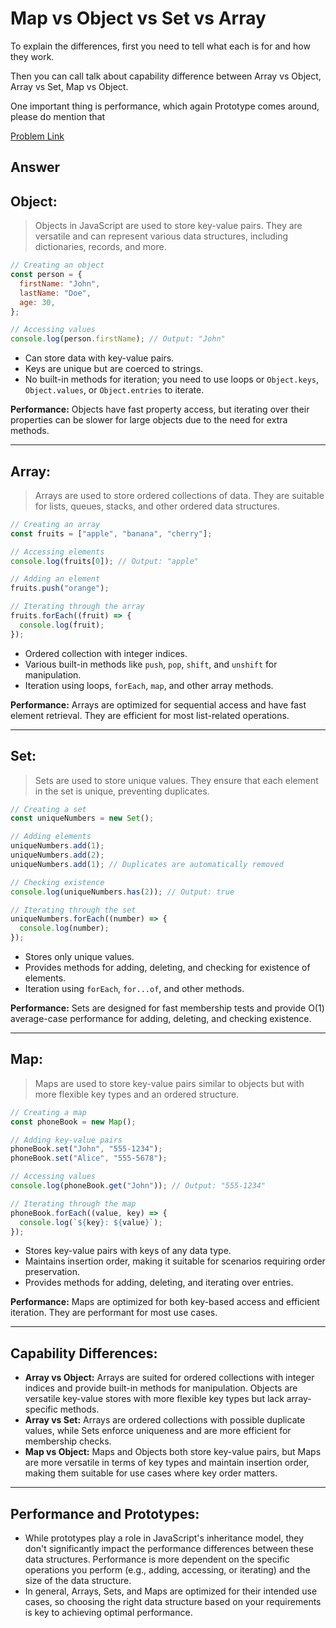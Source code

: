 # Map vs Object vs Set vs Array

To explain the differences, first you need to tell what each is for and how they work.

Then you can call talk about capability difference between Array vs Object, Array vs Set, Map vs Object.

One important thing is performance, which again Prototype comes around, please do mention that

[Problem Link](https://bigfrontend.dev/question/Map-vs-Object-vs-Set-vs-Array)

## Answer

## Object:

> Objects in JavaScript are used to store key-value pairs. They are versatile and can represent various data structures, including dictionaries, records, and more.

```javascript
// Creating an object
const person = {
  firstName: "John",
  lastName: "Doe",
  age: 30,
};

// Accessing values
console.log(person.firstName); // Output: "John"
```

- Can store data with key-value pairs.
- Keys are unique but are coerced to strings.
- No built-in methods for iteration; you need to use loops or `Object.keys`, `Object.values`, or `Object.entries` to iterate.

**Performance:** Objects have fast property access, but iterating over their properties can be slower for large objects due to the need for extra methods.

---

## Array:

> Arrays are used to store ordered collections of data. They are suitable for lists, queues, stacks, and other ordered data structures.

```javascript
// Creating an array
const fruits = ["apple", "banana", "cherry"];

// Accessing elements
console.log(fruits[0]); // Output: "apple"

// Adding an element
fruits.push("orange");

// Iterating through the array
fruits.forEach((fruit) => {
  console.log(fruit);
});
```

- Ordered collection with integer indices.
- Various built-in methods like `push`, `pop`, `shift`, and `unshift` for manipulation.
- Iteration using loops, `forEach`, `map`, and other array methods.

**Performance:** Arrays are optimized for sequential access and have fast element retrieval. They are efficient for most list-related operations.

---

## Set:

> Sets are used to store unique values. They ensure that each element in the set is unique, preventing duplicates.

```javascript
// Creating a set
const uniqueNumbers = new Set();

// Adding elements
uniqueNumbers.add(1);
uniqueNumbers.add(2);
uniqueNumbers.add(1); // Duplicates are automatically removed

// Checking existence
console.log(uniqueNumbers.has(2)); // Output: true

// Iterating through the set
uniqueNumbers.forEach((number) => {
  console.log(number);
});
```

- Stores only unique values.
- Provides methods for adding, deleting, and checking for existence of elements.
- Iteration using `forEach`, `for...of`, and other methods.

**Performance:** Sets are designed for fast membership tests and provide O(1) average-case performance for adding, deleting, and checking existence.

---

## Map:

> Maps are used to store key-value pairs similar to objects but with more flexible key types and an ordered structure.

```javascript
// Creating a map
const phoneBook = new Map();

// Adding key-value pairs
phoneBook.set("John", "555-1234");
phoneBook.set("Alice", "555-5678");

// Accessing values
console.log(phoneBook.get("John")); // Output: "555-1234"

// Iterating through the map
phoneBook.forEach((value, key) => {
  console.log(`${key}: ${value}`);
});
```

- Stores key-value pairs with keys of any data type.
- Maintains insertion order, making it suitable for scenarios requiring order preservation.
- Provides methods for adding, deleting, and iterating over entries.

**Performance:** Maps are optimized for both key-based access and efficient iteration. They are performant for most use cases.

---

## Capability Differences:

- **Array vs Object:** Arrays are suited for ordered collections with integer indices and provide built-in methods for manipulation. Objects are versatile key-value stores with more flexible key types but lack array-specific methods.
- **Array vs Set:** Arrays are ordered collections with possible duplicate values, while Sets enforce uniqueness and are more efficient for membership checks.
- **Map vs Object:** Maps and Objects both store key-value pairs, but Maps are more versatile in terms of key types and maintain insertion order, making them suitable for use cases where key order matters.

---

## Performance and Prototypes:

- While prototypes play a role in JavaScript's inheritance model, they don't significantly impact the performance differences between these data structures. Performance is more dependent on the specific operations you perform (e.g., adding, accessing, or iterating) and the size of the data structure.
- In general, Arrays, Sets, and Maps are optimized for their intended use cases, so choosing the right data structure based on your requirements is key to achieving optimal performance.

